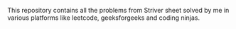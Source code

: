 This repository contains all the problems from Striver sheet solved by me in various platforms like leetcode, geeksforgeeks and coding ninjas.
